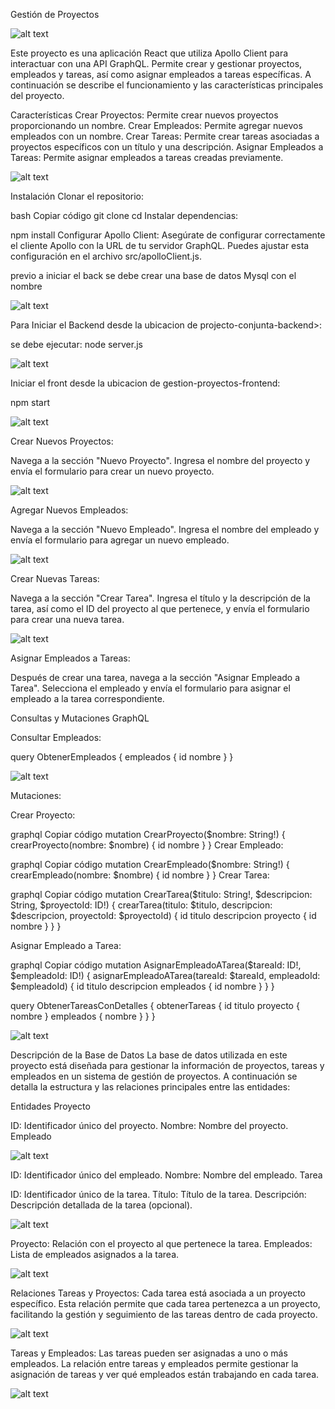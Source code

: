Gestión de Proyectos 

![alt text](/img_readme/image.png)




Este proyecto es una aplicación React que utiliza Apollo Client para interactuar con una API GraphQL. Permite crear y gestionar proyectos, empleados y tareas, así como asignar empleados a tareas específicas. A continuación se describe el funcionamiento y las características principales del proyecto.

Características
Crear Proyectos: Permite crear nuevos proyectos proporcionando un nombre.
Crear Empleados: Permite agregar nuevos empleados con un nombre.
Crear Tareas: Permite crear tareas asociadas a proyectos específicos con un título y una descripción.
Asignar Empleados a Tareas: Permite asignar empleados a tareas creadas previamente.

![alt text](/img_readme/image-1.png)

Instalación
Clonar el repositorio:

bash
Copiar código
git clone <URL del repositorio>
cd <nombre del repositorio>
Instalar dependencias:

npm install
Configurar Apollo Client: Asegúrate de configurar correctamente el cliente Apollo con la URL de tu servidor GraphQL.
Puedes ajustar esta configuración en el archivo src/apolloClient.js.

previo a iniciar el back se debe crear una base de datos Mysql con el nombre 

![alt text](/img_readme/image-12.png)

Para Iniciar el Backend desde la ubicacion de projecto-conjunta-backend>:

se debe ejecutar: node server.js

![alt text](/img_readme/image-14.png)

Iniciar el front desde la ubicacion de gestion-proyectos-frontend:

npm start

![alt text](/img_readme/image-13.png)

Crear Nuevos Proyectos:

Navega a la sección "Nuevo Proyecto".
Ingresa el nombre del proyecto y envía el formulario para crear un nuevo proyecto.

![alt text](/img_readme/image-2.png)

Agregar Nuevos Empleados:

Navega a la sección "Nuevo Empleado".
Ingresa el nombre del empleado y envía el formulario para agregar un nuevo empleado.

![alt text](/img_readme/image-3.png)

Crear Nuevas Tareas:

Navega a la sección "Crear Tarea".
Ingresa el título y la descripción de la tarea, así como el ID del proyecto al que pertenece, y envía el formulario para crear una nueva tarea.

![alt text](/img_readme/image-4.png)

Asignar Empleados a Tareas:

Después de crear una tarea, navega a la sección "Asignar Empleado a Tarea".
Selecciona el empleado y envía el formulario para asignar el empleado a la tarea correspondiente.

Consultas y Mutaciones GraphQL


Consultar Empleados:


query ObtenerEmpleados {
  empleados {
    id
    nombre
  }
}

![alt text](/img_readme/image-6.png)

Mutaciones:

Crear Proyecto:

graphql
Copiar código
mutation CrearProyecto($nombre: String!) {
  crearProyecto(nombre: $nombre) {
    id
    nombre
  }
}
Crear Empleado:

graphql
Copiar código
mutation CrearEmpleado($nombre: String!) {
  crearEmpleado(nombre: $nombre) {
    id
    nombre
  }
}
Crear Tarea:

graphql
Copiar código
mutation CrearTarea($titulo: String!, $descripcion: String, $proyectoId: ID!) {
  crearTarea(titulo: $titulo, descripcion: $descripcion, proyectoId: $proyectoId) {
    id
    titulo
    descripcion
    proyecto {
      id
      nombre
    }
  }
}

Asignar Empleado a Tarea:

graphql
Copiar código
mutation AsignarEmpleadoATarea($tareaId: ID!, $empleadoId: ID!) {
  asignarEmpleadoATarea(tareaId: $tareaId, empleadoId: $empleadoId) {
    id
    titulo
    descripcion
    empleados {
      id
      nombre
    }
  }
}


query ObtenerTareasConDetalles {
  obtenerTareas {
    id
    titulo
    proyecto {
      nombre
    }
    empleados {
      nombre
    }
  }
}

![alt text](/img_readme/image-5.png)

Descripción de la Base de Datos
La base de datos utilizada en este proyecto está diseñada para gestionar la información de proyectos, tareas y empleados en un sistema de gestión de proyectos. A continuación se detalla la estructura y las relaciones principales entre las entidades:

Entidades
Proyecto

ID: Identificador único del proyecto.
Nombre: Nombre del proyecto.
Empleado

![alt text](/img_readme/image-7.png)

ID: Identificador único del empleado.
Nombre: Nombre del empleado.
Tarea

ID: Identificador único de la tarea.
Título: Título de la tarea.
Descripción: Descripción detallada de la tarea (opcional).

![alt text](/img_readme/image-8.png)

Proyecto: Relación con el proyecto al que pertenece la tarea.
Empleados: Lista de empleados asignados a la tarea.

![alt text](/img_readme/image-9.png)


Relaciones
Tareas y Proyectos: Cada tarea está asociada a un proyecto específico. Esta relación permite que cada tarea pertenezca a un proyecto, facilitando la gestión y seguimiento de las tareas dentro de cada proyecto.

![alt text](/img_readme/image-10.png)

Tareas y Empleados: Las tareas pueden ser asignadas a uno o más empleados. La relación entre tareas y empleados permite gestionar la asignación de tareas y ver qué empleados están trabajando en cada tarea.

![alt text](/img_readme/image-11.png)